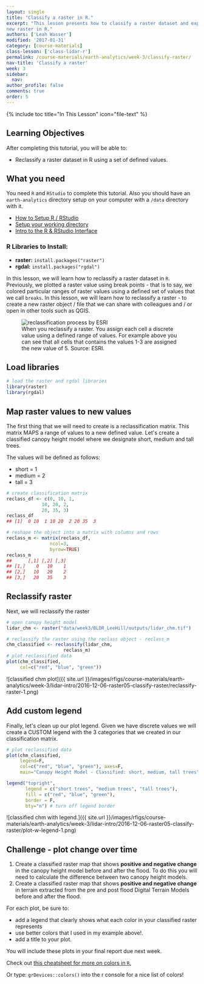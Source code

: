 ```yaml
---
layout: single
title: "Classify a raster in R."
excerpt: "This lesson presents how to classify a raster dataset and export it as a
new raster in R."
authors: ['Leah Wasser']
modified: '2017-01-31'
category: [course-materials]
class-lesson: ['class-lidar-r']
permalink: /course-materials/earth-analytics/week-3/classify-raster/
nav-title: 'Classify a raster'
week: 3
sidebar:
  nav:
author_profile: false
comments: true
order: 5
---
```


{% include toc title="In This Lesson" icon="file-text" %}

<div class='notice--success' markdown="1">

## <i class="fa fa-graduation-cap" aria-hidden="true"></i> Learning Objectives

After completing this tutorial, you will be able to:

* Reclassify a raster dataset in R using a set of defined values.

## <i class="fa fa-check-square-o fa-2" aria-hidden="true"></i> What you need

You need `R` and `RStudio` to complete this tutorial. Also you should have
an `earth-analytics` directory setup on your computer with a `/data`
directory with it.

* [How to Setup R / RStudio](/course-materials/earth-analytics/week-1/setup-r-rstudio/)
* [Setup your working directory](/course-materials/earth-analytics/week-1/setup-working-directory/)
* [Intro to the R & RStudio Interface](/course-materials/earth-analytics/week-1/intro-to-r-and-rstudio)

### R Libraries to Install:

* **raster:** `install.packages("raster")`
* **rgdal:** `install.packages("rgdal")`

</div>

In this lesson, we will learn how to reclassify a raster dataset in `R`. Previously,
we plotted a raster value using break points - that is to say, we colored particular
ranges of raster values using a defined set of values that we call `breaks`.
In this lesson, we will learn how to reclassify a raster - to create a new raster
object / file that we can share with colleagues and / or open in other tools such
as QGIS.

<figure>
<img src="http://resources.esri.com/help/9.3/arcgisdesktop/com/gp_toolref/geoprocessing_with_3d_analyst/Reclass_Reclass2.gif" alt="reclassification process by ESRI">
<figcaption>When you reclassify a raster. You assign each cell a discrete value
using a defined range of values. For example above you can see that all cells that
contains the values 1-3 are assigned the new value of 5. Source: ESRI.
</figcaption>
</figure>

## Load libraries


```r
# load the raster and rgdal libraries
library(raster)
library(rgdal)
```

## Map raster values to new values

The first thing that we will need to create is a reclassification matrix. This
matrix MAPS a range of values to a new defined value. Let's create a classified
canopy height model where we designate short, medium and tall trees.

The values will be defined as follows:

* short = 1
* medium = 2
* tall = 3



```r
# create classification matrix
reclass_df <- c(0, 10, 1,
             10, 20, 2,
             20, 35, 3)
reclass_df
## [1]  0 10  1 10 20  2 20 35  3

# reshape the object into a matrix with columns and rows
reclass_m <- matrix(reclass_df,
                ncol=3,
                byrow=TRUE)
reclass_m
##      [,1] [,2] [,3]
## [1,]    0   10    1
## [2,]   10   20    2
## [3,]   20   35    3
```

## Reclassify raster

Next, we will reclassify the raster


```r
# open canopy height model
lidar_chm <- raster("data/week3/BLDR_LeeHill/outputs/lidar_chm.tif")

# reclassify the raster using the reclass object - reclass_m
chm_classified <- reclassify(lidar_chm,
                     reclass_m)
# plot reclassified data
plot(chm_classified,
     col=c("red", "blue", "green"))
```

![classified chm plot]({{ site.url }}/images/rfigs/course-materials/earth-analytics/week-3/lidar-intro/2016-12-06-raster05-classify-raster/reclassify-raster-1.png)


## Add custom legend

Finally, let's clean up our plot legend. Given we have discrete values we will
create a CUSTOM legend with the 3 categories that we created in our classification matrix.



```r
# plot reclassified data
plot(chm_classified,
     legend=F,
     col=c("red", "blue", "green"), axes=F,
     main="Canopy Height Model - Classified: short, medium, tall trees")

legend("topright",
       legend = c("short trees", "medium trees", "tall trees"),
       fill = c("red", "blue", "green"),
       border = F,
       bty="n") # turn off legend border
```

![classified chm with legend.]({{ site.url }}/images/rfigs/course-materials/earth-analytics/week-3/lidar-intro/2016-12-06-raster05-classify-raster/plot-w-legend-1.png)

<div class="notice--warning" markdown="1">

## <i class="fa fa-pencil-square-o" aria-hidden="true"></i> Challenge - plot change over time

1. Create a classified raster map that shows **positive and negative change** in the canopy height model before and after the flood. To do this you will need to calculate the difference
between two canopy height models.
2. Create a classified raster map that shows **positive and negative change** in terrain extracted from the pre and post flood Digital Terrain Models
before and after the flood.

For each plot, be sure to:

* add a legend that clearly shows what each color in your classified raster represents
* use better colors that I used in my example above!.
* add a title to your plot.

You will include these plots in your final report due next week.

Check out <a href="https://www.nceas.ucsb.edu/~frazier/RSpatialGuides/colorPaletteCheatsheet.pdf" target="_blank">this cheatsheet for more on colors in `R`. </a>

Or type: `grDevices::colors()` into the r console for a nice list of colors!
</div>
